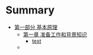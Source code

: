 # Summary

* [第一部分 基本原理]()
    * [第一章 准备工作和背景知识](book/chapt01/01-00-prepare-and-background.markdown)
        * [test]()
    * 